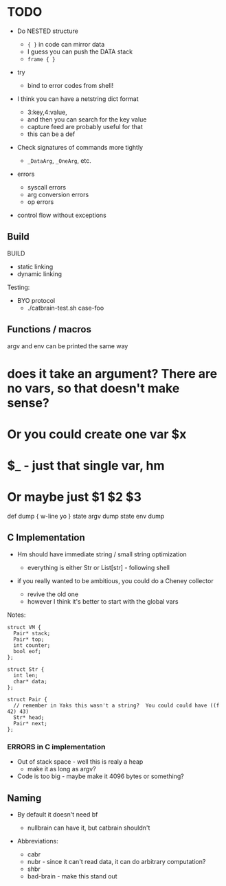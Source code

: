 TODO
====


- Do NESTED structure
  - `{ }` in code can mirror data
  - I guess you can push the DATA stack
  - `frame { }`
- try
  - bind to error codes from shell!

- I think you can have a netstring dict format
  - 3:key,4:value,
  - and then you can search for the key value
  - capture feed are probably useful for that
  - this can be a def

- Check signatures of commands more tightly
  - `_DataArg`, `_OneArg`, etc.

- errors
  - syscall errors
  - arg conversion errors
  - op errors
- control flow without exceptions  

## Build

BUILD
- static linking
- dynamic linking

Testing:

- BYO protocol
  - ./catbrain-test.sh case-foo

## Functions / macros

argv and env can be printed the same way

   # does it take an argument?  There are no vars, so that doesn't make sense?
   # Or you could create one var $x
   # $_ - just that single var, hm
   # Or maybe just $1 $2 $3

   def dump { 
     w-line yo
   }
   state argv
   dump
   state env
   dump

## C Implementation

- Hm should have immediate string / small string optimization
  - everything is either Str or List[str] - following shell

- if you really wanted to be ambitious, you could do a Cheney collector
  - revive the old one
  - however I think it's better to start with the global vars

Notes:

    struct VM {
      Pair* stack;
      Pair* top;
      int counter;
      bool eof;
    };

    struct Str {
      int len;
      char* data;
    };

    struct Pair {
      // remember in Yaks this wasn't a string?  You could could have ((f 42) 43)
      Str* head;
      Pair* next;
    };

### ERRORS in C implementation

- Out of stack space - well this is realy a heap
  - make it as long as argv?
- Code is too big - maybe make it 4096 bytes or something?

## Naming

- By default it doesn't need bf
  - nullbrain can have it, but catbrain shouldn't

- Abbreviations:
  - cabr
  - nubr - since it can't read data, it can do arbitrary computation?
  - shbr
  - bad-brain - make this stand out
